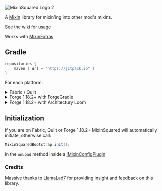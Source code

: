 ![MixinSquared Logo 2](https://github.com/Bawnorton/MixinSquared/assets/18416784/95078218-907e-4280-b5dc-5dda6b771b5f)

A [Mixin](https://github.com/SpongePowered/Mixin/) library for mixin'ing into other mod's mixins.

See the [wiki](https://github.com/Bawnorton/MixinSquared/wiki) for usage

Works with [MixinExtras](https://github.com/LlamaLad7/MixinExtras)

## Gradle
```gradle
repositories {
    maven { url = "https://jitpack.io" }
}
```
For each platform:<br>
<details><summary>Fabric / Quilt</summary>

```gradle
dependencies {
    include(implementation(annotationProcessor("com.github.bawnorton.mixinsquared:mixinsquared-fabric:0.0.2")))
}
```

</details>
<details><summary>Forge 1.18.2+ with ForgeGradle</summary>

```gradle
dependencies {
    // MixinSquared's annotationProcessor MUST be registered BEFORE Mixin's one.
    implementation(annotationProcessor("com.github.bawnorton.mixinsquared:mixinsquared-common:0.0.2"))
    implementation(jarJar("com.github.bawnorton.mixinsquared:mixinsquared-forge:0.0.2")) {
        jarJar.ranged(it, "[0.0.2,)")
    }
}
```

</details>
<details><summary>Forge 1.18.2+ with Architectury Loom</summary>

```gradle
dependencies {
    implementation(annotationProcessor("com.github.bawnorton.mixinsquared:mixinsquared-common:0.0.2"))
    implementation(include("com.github.bawnorton.mixinsquared:mixinsquared-forge:0.0.2"))
}
```
</details>

## Initialization

If you are on Fabric, Quilt or Forge 1.18.2+ MixinSquared will automatically initiate, otherwise call:
```java
MixinSquaredBootstrap.init();
```
In the `onLoad` method inside a [IMixinConfigPlugin](https://jenkins.liteloader.com/view/Other/job/Mixin/javadoc/org/spongepowered/asm/mixin/extensibility/IMixinConfigPlugin.html)

### Credits
Massive thanks to [LlamaLad7](https://github.com/LlamaLad7) for providing insight and feedback on this library.
